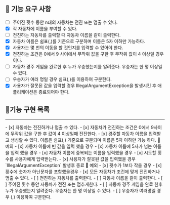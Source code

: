 ## 🚀 기능 요구 사항
- [ ] 주어진 횟수 동안 n대의 자동차는 전진 또는 멈출 수 있다.
- [x] 각 자동차에 이름을 부여할 수 있다.
- [ ] 전진하는 자동차를 출력할 때 자동차 이름을 같이 출력한다.
- [x] 자동차 이름은 쉼표(,)를 기준으로 구분하며 이름은 5자 이하만 가능하다.
- [x] 사용자는 몇 번의 이동을 할 것인지를 입력할 수 있어야 한다.
- [x] 전진하는 조건은 0에서 9 사이에서 무작위 값을 구한 후 무작위 값이 4 이상일 경우이다.
- [ ] 자동차 경주 게임을 완료한 후 누가 우승했는지를 알려준다. 우승자는 한 명 이상일 수 있다.
- [ ] 우승자가 여러 명일 경우 쉼표(,)를 이용하여 구분한다.
- [x] 사용자가 잘못된 값을 입력할 경우 IllegalArgumentException을 발생시킨 후 애플리케이션은 종료되어야 한다.

## 📝기능 구현 목록
<hr>
- [x] 자동차는 전진하거나 멈출 수 있다.
    - [x] 자동차가 전진하는 조건은 0에서 9사이에 무작위 값을 구한 후 값이 4 이상일때 전진한다.
- [x] 경주할 자동차 이름을 입력받고 생성할 수 있다.
  이름은 쉼표(,) 기준으로 구분되며 이름은 5자 이하만 가능 하다.   
  🚧 예외
    - [x] 자동차 이름에 빈 값을 입력 했을 경우
    - [x] 자동차 이름에 5자가 넘는 이름을 입력 했을 경우
    - [x] 자동차 이름에 중복되는 이름을 입력했을 경우
- [x] 시도할 횟수를 사용자에게 입력받는다.  
- [x] 사용자가 잘못된 값을 입력했을 경우 `IllegalArgumentException` 발생후 종료
  🚧 예외
    - [x] 횟수가 1보다 작을 경우
    - [x] 횟수에 숫자가 아닌문자를 포함했을경우
- [x] 모든 자동차가 조건에 맞게 전진하거나 멈출 수 있다.
- [ ] 전진하는 자동차를 출력한다.
    - [ ] 자동차 이름을 같이 출력한다.
- [ ] 주어진 횟수 동안 자동차가 전진 또는 멈추게한다.
- [ ] 자동차 경주 게임을 완료 한후 누가 우승했는지 알려준다. 우승자는 한 명 이상일 수 있다.
    - [ ] 우승자가 여러명일 경우 (,) 이용하여 구분한다.
